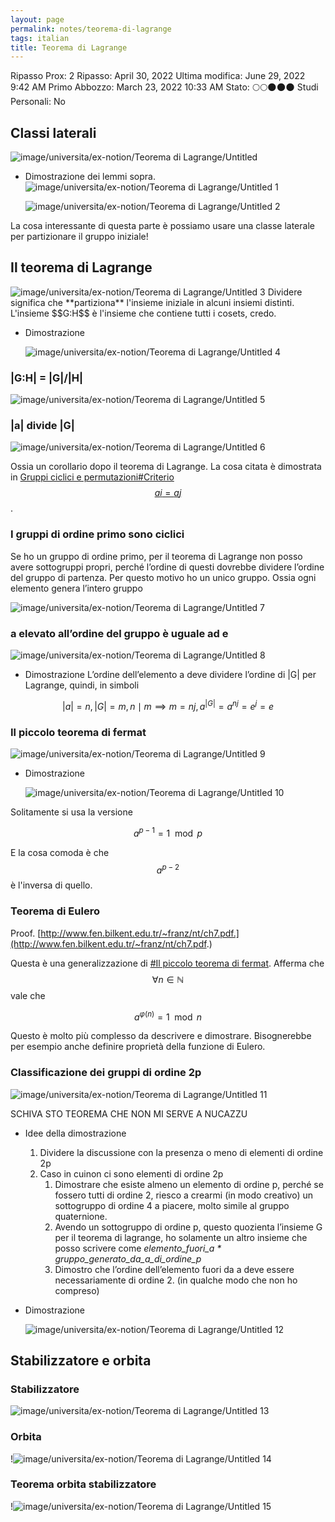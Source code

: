 ```yaml
---
layout: page
permalink: notes/teorema-di-lagrange
tags: italian
title: Teorema di Lagrange
---
```


Ripasso Prox: 2
Ripasso: April 30, 2022
Ultima modifica: June 29, 2022 9:42 AM
Primo Abbozzo: March 23, 2022 10:33 AM
Stato: 🌕🌕🌑🌑🌑
Studi Personali: No


## Classi laterali

<img src="/images/notes/image/universita/ex-notion/Teorema di Lagrange/Untitled.png" alt="image/universita/ex-notion/Teorema di Lagrange/Untitled">

- Dimostrazione dei lemmi sopra.
    <img src="/images/notes/image/universita/ex-notion/Teorema di Lagrange/Untitled 1.png" alt="image/universita/ex-notion/Teorema di Lagrange/Untitled 1">

    <img src="/images/notes/image/universita/ex-notion/Teorema di Lagrange/Untitled 2.png" alt="image/universita/ex-notion/Teorema di Lagrange/Untitled 2">

La cosa interessante di questa parte è possiamo usare una classe laterale per partizionare il gruppo iniziale!
## Il teorema di Lagrange

<img src="/images/notes/image/universita/ex-notion/Teorema di Lagrange/Untitled 3.png" alt="image/universita/ex-notion/Teorema di Lagrange/Untitled 3">
Dividere significa che **partiziona** l'insieme iniziale in alcuni insiemi distinti.
L'insieme $$G:H$$ è l'insieme che contiene tutti i cosets, credo.

- Dimostrazione

    <img src="/images/notes/image/universita/ex-notion/Teorema di Lagrange/Untitled 4.png" alt="image/universita/ex-notion/Teorema di Lagrange/Untitled 4">


### |G:H|  = |G|/|H|

<img src="/images/notes/image/universita/ex-notion/Teorema di Lagrange/Untitled 5.png" alt="image/universita/ex-notion/Teorema di Lagrange/Untitled 5">

### |a| divide |G|

<img src="/images/notes/image/universita/ex-notion/Teorema di Lagrange/Untitled 6.png" alt="image/universita/ex-notion/Teorema di Lagrange/Untitled 6">

Ossia un corollario dopo il teorema di Lagrange. La cosa citata è dimostrata in [Gruppi ciclici e permutazioni#Criterio $$a {i} = a {j}$$](/notes/gruppi-ciclici-e-permutazioni#criterio-$$a-{i}-=-a-{j}$$).


### I gruppi di ordine primo sono ciclici

Se ho un gruppo di ordine primo, per il teorema di Lagrange non posso avere sottogruppi propri, perché l’ordine di questi dovrebbe dividere l’ordine del gruppo di partenza. Per questo motivo ho un unico gruppo. Ossia ogni elemento genera l’intero gruppo

<img src="/images/notes/image/universita/ex-notion/Teorema di Lagrange/Untitled 7.png" alt="image/universita/ex-notion/Teorema di Lagrange/Untitled 7">


### a elevato all’ordine del gruppo è uguale ad e

<img src="/images/notes/image/universita/ex-notion/Teorema di Lagrange/Untitled 8.png" alt="image/universita/ex-notion/Teorema di Lagrange/Untitled 8">

- Dimostrazione
    L’ordine dell’elemento a deve dividere l’ordine di |G| per Lagrange, quindi, in simboli

$$
|a| =n, |G| = m, n \mid m \implies m = nj, a^{|G|} = a^{nj} = e ^j = e
$$



### Il piccolo teorema di fermat

<img src="/images/notes/image/universita/ex-notion/Teorema di Lagrange/Untitled 9.png" alt="image/universita/ex-notion/Teorema di Lagrange/Untitled 9">

- Dimostrazione

    <img src="/images/notes/image/universita/ex-notion/Teorema di Lagrange/Untitled 10.png" alt="image/universita/ex-notion/Teorema di Lagrange/Untitled 10">
Solitamente si usa la versione

$$
a^{p - 1} = 1 \mod  p
$$

E la cosa comoda è che $$a^{p - 2}$$ è l'inversa di quello.

### Teorema di Eulero
Proof. [http://www.fen.bilkent.edu.tr/~franz/nt/ch7.pdf.](http://www.fen.bilkent.edu.tr/~franz/nt/ch7.pdf.)

Questa è una generalizzazione di [#Il piccolo teorema di fermat](#il-piccolo-teorema-di-fermat).
Afferma che $$\forall n \in \mathbb{N}$$ vale che

$$
a^{\varphi(n)} = 1 \mod n
$$


Questo è molto più complesso da descrivere e dimostrare. Bisognerebbe per esempio anche definire proprietà della funzione di Eulero.

### Classificazione dei gruppi di ordine 2p

<img src="/images/notes/image/universita/ex-notion/Teorema di Lagrange/Untitled 11.png" alt="image/universita/ex-notion/Teorema di Lagrange/Untitled 11">

SCHIVA STO TEOREMA CHE NON MI SERVE A NUCAZZU

- Idee della dimostrazione
    1. Dividere la discussione con la presenza o meno di elementi di ordine 2p
    2. Caso in cuinon ci sono elementi di ordine 2p
        1. Dimostrare che esiste almeno un elemento di ordine p, perché se fossero tutti di ordine 2, riesco a crearmi (in modo creativo) un sottogruppo di ordine 4 a piacere, molto simile al gruppo quaternione.
        2. Avendo un sottogruppo di ordine p, questo quozienta l’insieme G per il teorema di lagrange, ho solamente un altro insieme che posso scrivere come
        *elemento_fuori_a * gruppo_generato_da_a_di_ordine_p*
        3. Dimostro che l’ordine dell’elemento fuori da a deve essere necessariamente di ordine 2. (in qualche modo che non ho compreso)
- Dimostrazione

    <img src="/images/notes/image/universita/ex-notion/Teorema di Lagrange/Untitled 12.png" alt="image/universita/ex-notion/Teorema di Lagrange/Untitled 12">


## Stabilizzatore e orbita

### Stabilizzatore

<img src="/images/notes/image/universita/ex-notion/Teorema di Lagrange/Untitled 13.png" alt="image/universita/ex-notion/Teorema di Lagrange/Untitled 13">

### Orbita

!<img src="/images/notes/image/universita/ex-notion/Teorema di Lagrange/Untitled 14.png" alt="image/universita/ex-notion/Teorema di Lagrange/Untitled 14">

### Teorema orbita stabilizzatore

!<img src="/images/notes/image/universita/ex-notion/Teorema di Lagrange/Untitled 15.png" alt="image/universita/ex-notion/Teorema di Lagrange/Untitled 15">